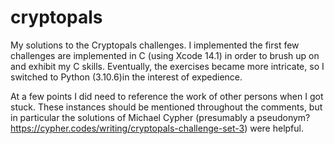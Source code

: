 # cryptopals
My solutions to the Cryptopals challenges.
I implemented the first few challenges are implemented in C (using Xcode 14.1) in order to brush up on and exhibit my C skills.
Eventually, the exercises became more intricate, so I switched to Python (3.10.6)in the interest of expedience.

At a few points I did need to reference the work of other persons when I got stuck.  These instances should be mentioned throughout the comments,
but in particular the solutions of Michael Cypher (presumably a pseudonym? https://cypher.codes/writing/cryptopals-challenge-set-3) were helpful.
